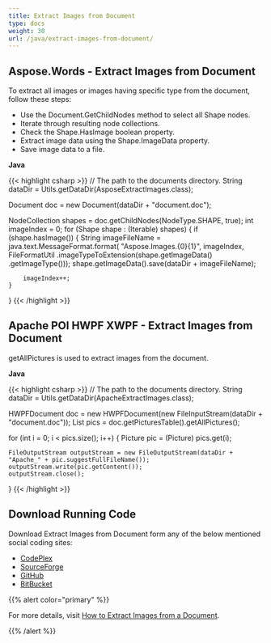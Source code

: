 ```yaml
---
title: Extract Images from Document
type: docs
weight: 30
url: /java/extract-images-from-document/
---
```


## **Aspose.Words - Extract Images from Document**
To extract all images or images having specific type from the document, follow these steps:

- Use the Document.GetChildNodes method to select all Shape nodes.
- Iterate through resulting node collections.
- Check the Shape.HasImage boolean property.
- Extract image data using the Shape.ImageData property.
- Save image data to a file.

**Java**

{{< highlight csharp >}}
// The path to the documents directory.
String dataDir = Utils.getDataDir(AsposeExtractImages.class);
 
Document doc = new Document(dataDir + "document.doc");
 
NodeCollection shapes = doc.getChildNodes(NodeType.SHAPE, true);
int imageIndex = 0;
for (Shape shape : (Iterable<Shape>) shapes)
{
    if (shape.hasImage())
    {
        String imageFileName = java.text.MessageFormat.format(
                        "Aspose.Images.{0}{1}", imageIndex, FileFormatUtil
                                        .imageTypeToExtension(shape.getImageData()
                                                        .getImageType()));
        shape.getImageData().save(dataDir + imageFileName);
 
        imageIndex++;
    }
}
{{< /highlight >}}

## **Apache POI HWPF XWPF - Extract Images from Document**
getAllPictures is used to extract images from the document.

**Java**

{{< highlight csharp >}}
// The path to the documents directory.
String dataDir = Utils.getDataDir(ApacheExtractImages.class);
 
HWPFDocument doc = new HWPFDocument(new FileInputStream(dataDir + "document.doc"));
List<Picture> pics = doc.getPicturesTable().getAllPictures();
 
for (int i = 0; i < pics.size(); i++)
{
    Picture pic = (Picture) pics.get(i);
 
    FileOutputStream outputStream = new FileOutputStream(dataDir + "Apache_" + pic.suggestFullFileName());
    outputStream.write(pic.getContent());
    outputStream.close();
}
{{< /highlight >}}

## **Download Running Code**
Download Extract Images from Document form any of the below mentioned social coding sites:
- [CodePlex](https://asposeapachepoi.codeplex.com/downloads/get/910850)
- [SourceForge](http://sourceforge.net/projects/asposeforapachepoi/files/Aspose.Words%20vs%20Apache%20POI%20WP/Extract%20Images%20%28Aspose.Words%20vs%20Apache%20POI%20WP%29.zip/download)
- [GitHub](https://github.com/asposemarketplace/Aspose_for_Apache_POI/releases/download/Words-vs-WP-1.2/Extract.Images.Aspose.Words.vs.Apache.POI.WP.zip)
- [BitBucket](https://bitbucket.org/asposemarketplace/aspose-for-apache-poi/downloads/Extract%20Images%20(Aspose.Words%20vs%20Apache%20POI%20WP).zip)

{{% alert color="primary" %}} 

For more details, visit [How to Extract Images from a Document](https://docs.aspose.com/words/java/working-with-images/#WorkingwithImages-HowtoExtractImagesfromaDocument).

{{% /alert %}}